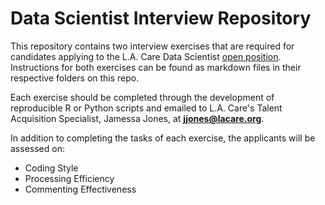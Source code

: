 # Data Scientist Interview Repository

This repository contains two interview exercises that are required for candidates applying to the L.A. Care Data Scientist [open position](https://www.linkedin.com/jobs/view/data-scientist-at-l-a-care-health-plan-1007887398/?trkInfo=searchKeywordString:L%2BA%2BCare%2BHealth%2BPlan,searchLocationString:Pasadena%252C%2BCA,vertical:jobs,pageNum:1,position:21,MSRPsearchId:c8b0075c-65b0-47d5-ac8e-15f0f6ddaa0e&refId=c8b0075c-65b0-47d5-ac8e-15f0f6ddaa0e&trk=jobs_jserp_job_listing_text&utm_campaign=google_jobs_apply&utm_source=google_jobs_apply&utm_medium=organic). Instructions for both exercises can be found as markdown files in their respective folders on this repo.

Each exercise should be completed through the development of reproducible R or Python scripts and emailed to L.A. Care's Talent Acquisition Specialist, Jamessa Jones, at **jjones@lacare.org**. 

In addition to completing the tasks of each exercise, the applicants will be assessed on:
- Coding Style
- Processing Efficiency
- Commenting Effectiveness
